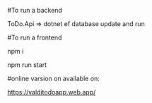 #To run a backend

ToDo.Api => dotnet ef database update and run



#To run a frontend 

npm i 

npm run start



#online varsion on available on:

https://valditodoapp.web.app/
